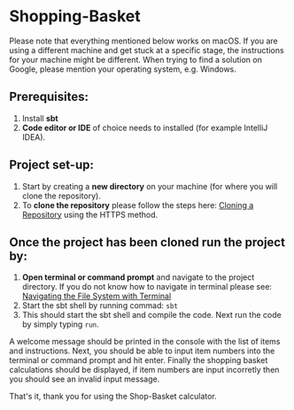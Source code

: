# Shopping-Basket
Please note that everything mentioned below works on macOS. If you are using a different machine and get stuck at a specific stage, the instructions for your machine might be different. When trying to find a solution on Google, please mention your operating system, e.g. Windows.

## Prerequisites: 
1) Install **sbt**
2) **Code editor or IDE** of choice needs to installed (for example IntelliJ IDEA). 

## Project set-up:
1) Start by creating a **new directory** on your machine (for where you will clone the repository).
2) To **clone the repository** please follow the steps here: [Cloning a Repository](https://docs.github.com/en/repositories/creating-and-managing-repositories/cloning-a-repository) using the HTTPS method.

## Once the project has been cloned run the project by:
1) **Open terminal or command prompt** and navigate to the project directory. If you do not know how to navigate in terminal please see: [Navigating the File System with Terminal](https://gomakethings.com/navigating-the-file-system-with-terminal/#:~:text=Type%20the%20cd%20command%2C%20followed,you%20want%20to%20navigate%20to.&text=Paths%20are%20relative%20to%20the,the%20currently%20logged%20in%20user)
2) Start the sbt shell by running commad: `sbt`
3) This should start the sbt shell and compile the code. Next run the code by simply typing `run`.

A welcome message should be printed in the console with the list of items and instructions. 
Next, you should be able to input item numbers into the terminal or command prompt and hit enter.
Finally the shopping basket calculations should be displayed, if item numbers are input incorretly then you should see an invalid input message. 

That's it, thank you for using the Shop-Basket calculator.
